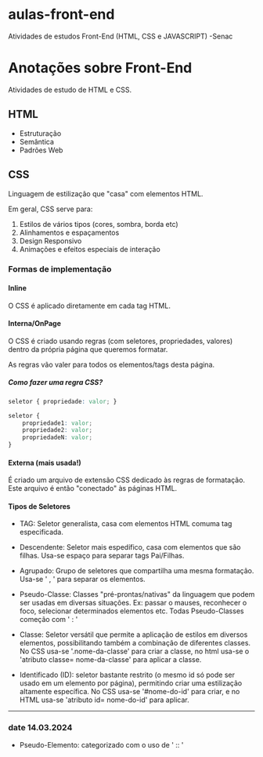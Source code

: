 # aulas-front-end
 Atividades de estudos Front-End (HTML, CSS e JAVASCRIPT) -Senac

 # Anotações sobre Front-End

Atividades de estudo de HTML e CSS.

## HTML

- Estruturação
- Semântica
- Padrões Web

## CSS

Linguagem de estilização que "casa" com elementos HTML.

Em geral, CSS serve para:

1. Estilos de vários tipos (cores, sombra, borda etc)
2. Alinhamentos e espaçamentos
3. Design Responsivo
4. Animações e efeitos especiais de interação

### Formas de implementação

#### Inline

O CSS é aplicado diretamente em cada tag HTML.

#### Interna/OnPage

O CSS é criado usando regras (com seletores, propriedades, valores) dentro da própria página que queremos formatar.

As regras vão valer para todos os elementos/tags desta página.

##### Como fazer uma regra CSS?
```css
seletor { propriedade: valor; }

seletor {
    propriedade1: valor;
    propriedade2: valor;
    propriedadeN: valor;
}
```
#### Externa (mais usada!)

É criado um arquivo de extensão CSS dedicado às regras de formatação. Este arquivo é então "conectado" às páginas HTML.


#### Tipos de Seletores 

- TAG: Seletor generalista, casa com elementos HTML comuma tag especificada.

- Descendente: Seletor mais espedífico, casa com elementos que são filhas. Usa-se espaço para separar tags Pai/Filhas.

- Agrupado: Grupo de seletores que compartilha uma mesma formatação. Usa-se ' , ' para separar os elementos.

- Pseudo-Classe: Classes "pré-prontas/nativas" da linguagem que podem ser usadas em diversas situações. Ex: passar o mauses, reconhecer o foco, selecionar determinados elementos etc. Todas Pseudo-Classes começão com ' : '

- Classe: Seletor versátil que permite a aplicação de estilos em diversos elementos, possibilitando também a combinação de diferentes classes. No CSS usa-se '.nome-da-classe' para criar a classe, no html usa-se o 'atributo classe= nome-da-classe' para aplicar a classe.

- Identificado (ID): seletor bastante restrito (o mesmo id só pode ser usado em um elemento por página), permitindo criar uma estilização altamente específica. No CSS usa-se '#nome-do-id' para criar, e no HTML usa-se 'atributo id= nome-do-id' para aplicar.

*****************************************************************************************

### date 14.03.2024

- Pseudo-Elemento: categorizado com o uso de ' :: '



